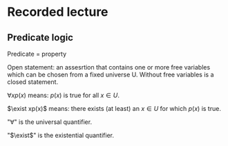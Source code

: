 # Recorded lecture

## Predicate logic
Predicate = property

Open statement: an assesrtion that contains one or more free variables which can be chosen from a fixed universe U. Without free variables is a closed statement.

$\forall x p(x)$ means: $p(x)$ is true for all $x \in U$.

$\exist xp(x)$ means: there exists (at least) an $x\in U$ for which $p(x)$ is true.

"$\forall$" is the universal quantifier.

"$\exist$" is the existential quantifier.

